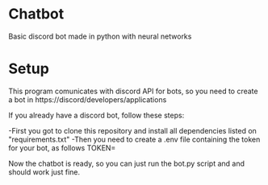# Chatbot

Basic discord bot made in python with neural networks

# Setup

This program comunicates with discord API for bots, so you need to create a bot in https://discord/developers/applications

If you already have a discord bot, follow these steps:

-First you got to clone this repository and install all dependencies listed on "requirements.txt"
-Then you need to create a .env file containing the token for your bot, as follows TOKEN=<Your bot Token>

Now the chatbot is ready, so you can just run the bot.py script and and should work just fine.
